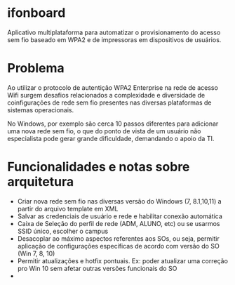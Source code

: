 # ifonboard
Aplicativo multiplataforma para automatizar o provisionamento do acesso sem fio baseado em WPA2 e de impressoras em dispositivos de usuários.

# Problema
Ao utilizar o protocolo de autentição WPA2 Enterprise na rede de acesso Wifi surgem desafios relacionados a complexidade e diversidade de coinfigurações de rede sem fio presentes nas diversas plataformas de sistemas operacionais.

No Windows, por exemplo são cerca 10 passos diferentes para adicionar uma nova rede sem fio, o que do ponto de vista de um usuário não especialista pode gerar grande dificuldade, demandando o apoio da TI.

# Funcionalidades e notas sobre arquitetura


- Criar nova rede sem fio nas diversas versão do Windows (7, 8.1,10,11) a partir do arquivo template em XML
- Salvar as credenciais de usuário e rede e habilitar conexão automática
- Caixa de Seleção do perfil de rede (ADM, ALUNO, etc) ou se usarmos SSID único, escolher o campus 
- Desacoplar ao máximo aspectos referentes aos SOs, ou seja, permitir aplicação de configurações específicas de acordo com versão do SO (Win 7, 8, 10)
- Permitir atualizações e hotfix pontuais. Ex: poder atualizar uma correção pro Win 10 sem afetar outras versões funcionais do SO
- 